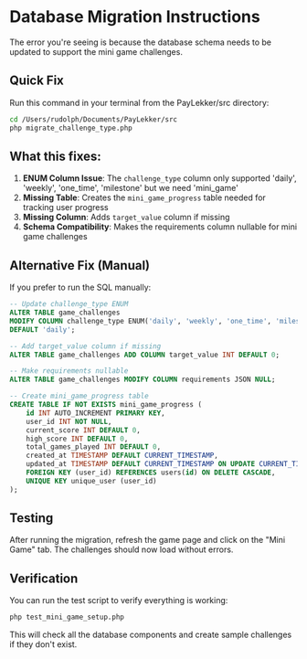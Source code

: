 # Database Migration Instructions

The error you're seeing is because the database schema needs to be updated to support the mini game challenges.

## Quick Fix

Run this command in your terminal from the PayLekker/src directory:

```bash
cd /Users/rudolph/Documents/PayLekker/src
php migrate_challenge_type.php
```

## What this fixes:

1. **ENUM Column Issue**: The `challenge_type` column only supported 'daily', 'weekly', 'one_time', 'milestone' but we need 'mini_game'
2. **Missing Table**: Creates the `mini_game_progress` table needed for tracking user progress
3. **Missing Column**: Adds `target_value` column if missing
4. **Schema Compatibility**: Makes the requirements column nullable for mini game challenges

## Alternative Fix (Manual)

If you prefer to run the SQL manually:

```sql
-- Update challenge_type ENUM
ALTER TABLE game_challenges 
MODIFY COLUMN challenge_type ENUM('daily', 'weekly', 'one_time', 'milestone', 'mini_game') 
DEFAULT 'daily';

-- Add target_value column if missing
ALTER TABLE game_challenges ADD COLUMN target_value INT DEFAULT 0;

-- Make requirements nullable
ALTER TABLE game_challenges MODIFY COLUMN requirements JSON NULL;

-- Create mini_game_progress table
CREATE TABLE IF NOT EXISTS mini_game_progress (
    id INT AUTO_INCREMENT PRIMARY KEY,
    user_id INT NOT NULL,
    current_score INT DEFAULT 0,
    high_score INT DEFAULT 0,
    total_games_played INT DEFAULT 0,
    created_at TIMESTAMP DEFAULT CURRENT_TIMESTAMP,
    updated_at TIMESTAMP DEFAULT CURRENT_TIMESTAMP ON UPDATE CURRENT_TIMESTAMP,
    FOREIGN KEY (user_id) REFERENCES users(id) ON DELETE CASCADE,
    UNIQUE KEY unique_user (user_id)
);
```

## Testing

After running the migration, refresh the game page and click on the "Mini Game" tab. The challenges should now load without errors.

## Verification

You can run the test script to verify everything is working:

```bash
php test_mini_game_setup.php
```

This will check all the database components and create sample challenges if they don't exist.